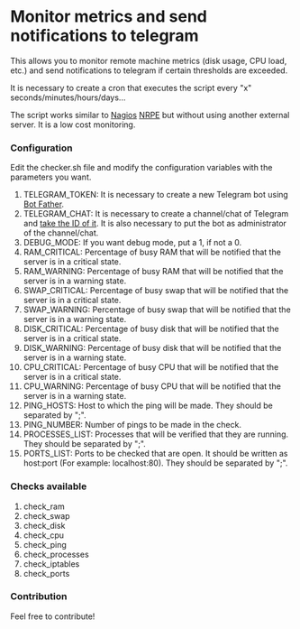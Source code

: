 # Monitor metrics and send notifications to telegram

This allows you to monitor remote machine metrics (disk usage, CPU load, etc.) and send notifications to telegram if certain thresholds are exceeded.

It is necessary to create a cron that executes the script every "x" seconds/minutes/hours/days...

The script works similar to [Nagios](https://www.nagios.org/) [NRPE](https://support.nagios.com/kb/category.php?id=10) but without using another external server. It is a low cost monitoring.

### Configuration
Edit the checker.sh file and modify the configuration variables with the parameters you want.

1. TELEGRAM_TOKEN: It is necessary to create a new Telegram bot using [Bot Father](https://core.telegram.org/bots#6-botfather).
2. TELEGRAM_CHAT: It is necessary to create a channel/chat of Telegram and [take the ID of it](https://github.com/GabrielRF/telegram-id#web-channel-id). It is also necessary to put the bot as administrator of the channel/chat.
3. DEBUG_MODE: If you want debug mode, put a 1, if not a 0.
4. RAM_CRITICAL: Percentage of busy RAM that will be notified that the server is in a critical state.
5. RAM_WARNING: Percentage of busy RAM that will be notified that the server is in a warning state.
6. SWAP_CRITICAL: Percentage of busy swap that will be notified that the server is in a critical state.
7. SWAP_WARNING: Percentage of busy swap that will be notified that the server is in a warning state.
8. DISK_CRITICAL: Percentage of busy disk that will be notified that the server is in a critical state.
9. DISK_WARNING: Percentage of busy disk that will be notified that the server is in a warning state.
10. CPU_CRITICAL: Percentage of busy CPU that will be notified that the server is in a critical state.
11. CPU_WARNING: Percentage of busy CPU that will be notified that the server is in a warning state.
12. PING_HOSTS: Host to which the ping will be made. They should be separated by ";".
13. PING_NUMBER: Number of pings to be made in the check.
14. PROCESSES_LIST: Processes that will be verified that they are running. They should be separated by ";".
15. PORTS_LIST: Ports to be checked that are open. It should be written as host:port (For example: localhost:80). They should be separated by ";".

### Checks available
1. check_ram    
2. check_swap
3. check_disk
4. check_cpu
5. check_ping
6. check_processes
7. check_iptables
8. check_ports

### Contribution
Feel free to contribute!

